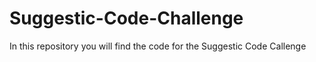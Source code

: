# Suggestic-Code-Challenge
In this repository you will find the code for the Suggestic Code Callenge
